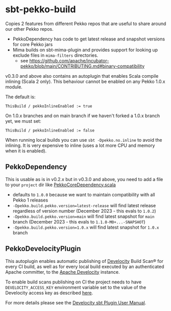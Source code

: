 # sbt-pekko-build

Copies 2 features from different Pekko repos that are useful to share around our other Pekko repos.

* PekkoDependency has code to get latest release and snapshot versions for core Pekko jars
* Mima builds on sbt-mima-plugin and provides support for looking up exclude files in `mima-filters` directories.
    - see https://github.com/apache/incubator-pekko/blob/main/CONTRIBUTING.md#binary-compatibility
 
v0.3.0 and above also contains an autoplugin that enables Scala compile inlining (Scala 2 only). This behaviour cannot be enabled on any Pekko 1.0.x module.

The default is:
```
ThisBuild / pekkoInlineEnabled := true
```
On 1.0.x branches and on main branch if we haven't forked a 1.0.x branch yet, we must set:
```
ThisBuild / pekkoInlineEnabled := false
```

When running local builds you can use `sbt -Dpekko.no.inline` to avoid the inlining. It is very expensive to inline (uses a lot more CPU and memory when it is enabled).


## PekkoDependency

This is usable as is in v0.2.x but in v0.3.0 and above, you need to add a file to your `project` dir like [PekkoCoreDependency.scala](https://github.com/apache/incubator-pekko-http/pull/418/files#diff-1f66132a50db37ce33500827316ccde362d7ac385333d98eca70659b7b8edd55)

* defaults to `1.0.0` because we want to maintain compatibility with all Pekko 1 releases
* `-Dpekko.build.pekko.version=latest-release` will find latest release regardless of version number (December 2023 - this evals to `1.0.2`)
* `-Dpekko.build.pekko.version=main` will find latest snapshot for `main` branch (December 2023 - this evals to `1.1.0-M0+...-SNAPSHOT`)
* `-Dpekko.build.pekko.version=1.0.x` will find latest snapshot for `1.0.x` branch

## PekkoDevelocityPlugin

This autoplugin enables automatic publishing of [Develocity](https://gradle.com/) Build Scan® for every CI build, as well as for every local build executed by an authenticated Apache committer, to the [Apache Develocity](https://ge.apache.org) instance.

To enable build scans publishing on CI the project needs to have `DEVELOCITY_ACCESS_KEY` environment variable set to the value of the Develocity access key as described [here](https://docs.gradle.com/develocity/sbt-plugin/#via_environment_variable).

For more details please see the [Develocity sbt Plugin User Manual](https://docs.gradle.com/develocity/sbt-plugin/).

